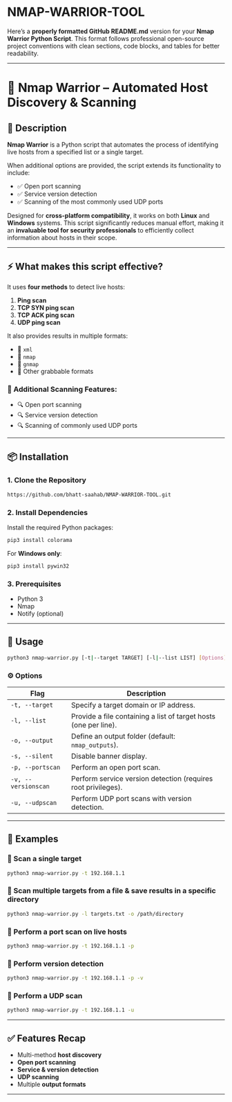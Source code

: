 # NMAP-WARRIOR-TOOL
Here’s a **properly formatted GitHub README.md** version for your **Nmap Warrior Python Script**. This format follows professional open-source project conventions with clean sections, code blocks, and tables for better readability.

---

# 🔎 Nmap Warrior – Automated Host Discovery & Scanning

## 📖 Description

**Nmap Warrior** is a Python script that automates the process of identifying live hosts from a specified list or a single target.

When additional options are provided, the script extends its functionality to include:

* ✅ Open port scanning
* ✅ Service version detection
* ✅ Scanning of the most commonly used UDP ports

Designed for **cross-platform compatibility**, it works on both **Linux** and **Windows** systems.
This script significantly reduces manual effort, making it an **invaluable tool for security professionals** to efficiently collect information about hosts in their scope.

---

## ⚡ What makes this script effective?

It uses **four methods** to detect live hosts:

1. **Ping scan**
2. **TCP SYN ping scan**
3. **TCP ACK ping scan**
4. **UDP ping scan**

It also provides results in multiple formats:

* 📂 `xml`
* 📂 `nmap`
* 📂 `gnmap`
* 📂 Other grabbable formats

### 🔧 Additional Scanning Features:

* 🔍 Open port scanning
* 🔍 Service version detection
* 🔍 Scanning of commonly used UDP ports

---

## 📦 Installation

### 1. Clone the Repository

```bash
https://github.com/bhatt-saahab/NMAP-WARRIOR-TOOL.git
```

### 2. Install Dependencies

Install the required Python packages:

```bash
pip3 install colorama
```

For **Windows only**:

```bash
pip3 install pywin32
```

### 3. Prerequisites

* Python 3
* Nmap
* Notify (optional)

---

## 🚀 Usage

```bash
python3 nmap-warrior.py [-t|--target TARGET] [-l|--list LIST] [Options]
```

### ⚙️ Options

| Flag                | Description                                                      |
| ------------------- | ---------------------------------------------------------------- |
| `-t, --target`      | Specify a target domain or IP address.                           |
| `-l, --list`        | Provide a file containing a list of target hosts (one per line). |
| `-o, --output`      | Define an output folder (default: `nmap_outputs`).               |
| `-s, --silent`      | Disable banner display.                                          |
| `-p, --portscan`    | Perform an open port scan.                                       |
| `-v, --versionscan` | Perform service version detection (requires root privileges).    |
| `-u, --udpscan`     | Perform UDP port scans with version detection.                   |

---

## 📌 Examples

### 🔹 Scan a single target

```bash
python3 nmap-warrior.py -t 192.168.1.1
```

### 🔹 Scan multiple targets from a file & save results in a specific directory

```bash
python3 nmap-warrior.py -l targets.txt -o /path/directory
```

### 🔹 Perform a port scan on live hosts

```bash
python3 nmap-warrior.py -t 192.168.1.1 -p
```

### 🔹 Perform version detection

```bash
python3 nmap-warrior.py -t 192.168.1.1 -p -v
```

### 🔹 Perform a UDP scan

```bash
python3 nmap-warrior.py -t 192.168.1.1 -u
```

---

## ✅ Features Recap

* Multi-method **host discovery**
* **Open port scanning**
* **Service & version detection**
* **UDP scanning**
* Multiple **output formats**

---


